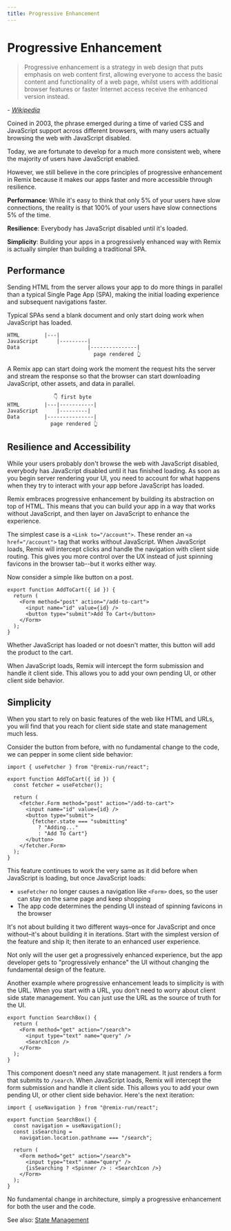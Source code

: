 ```yaml
---
title: Progressive Enhancement
---
```


# Progressive Enhancement

> Progressive enhancement is a strategy in web design that puts emphasis on web content first, allowing everyone to access the basic content and functionality of a web page, whilst users with additional browser features or faster Internet access receive the enhanced version instead.

<cite>- [Wikipedia](https://en.wikipedia.org/wiki/Progressive_enhancement)</cite>

Coined in 2003, the phrase emerged during a time of varied CSS and JavaScript support across different browsers, with many users actually browsing the web with JavaScript disabled.

Today, we are fortunate to develop for a much more consistent web, where the majority of users have JavaScript enabled.

However, we still believe in the core principles of progressive enhancement in Remix because it makes our apps faster and more accessible through resilience.

**Performance**: While it's easy to think that only 5% of your users have slow connections, the reality is that 100% of your users have slow connections 5% of the time.

**Resilience**: Everybody has JavaScript disabled until it's loaded.

**Simplicity**: Building your apps in a progressively enhanced way with Remix is actually simpler than building a traditional SPA.

## Performance

Sending HTML from the server allows your app to do more things in parallel than a typical Single Page App (SPA), making the initial loading experience and subsequent navigations faster.

Typical SPAs send a blank document and only start doing work when JavaScript has loaded.

```
HTML        |---|
JavaScript      |---------|
Data                      |---------------|
                            page rendered 👆
```

A Remix app can start doing work the moment the request hits the server and stream the response so that the browser can start downloading JavaScript, other assets, and data in parallel.

```
               👇 first byte
HTML        |---|-----------|
JavaScript      |---------|
Data        |---------------|
              page rendered 👆
```

## Resilience and Accessibility

While your users probably don't browse the web with JavaScript disabled, everybody has JavaScript disabled until it has finished loading. As soon as you begin server rendering your UI, you need to account for what happens when they try to interact with your app before JavaScript has loaded.

Remix embraces progressive enhancement by building its abstraction on top of HTML. This means that you can build your app in a way that works without JavaScript, and then layer on JavaScript to enhance the experience.

The simplest case is a `<Link to="/account">`. These render an `<a href="/account">` tag that works without JavaScript. When JavaScript loads, Remix will intercept clicks and handle the navigation with client side routing. This gives you more control over the UX instead of just spinning favicons in the browser tab--but it works either way.

Now consider a simple like button on a post.

```tsx
export function AddToCart({ id }) {
  return (
    <Form method="post" action="/add-to-cart">
      <input name="id" value={id} />
      <button type="submit">Add To Cart</button>
    </Form>
  );
}
```

Whether JavaScript has loaded or not doesn't matter, this button will add the product to the cart.

When JavaScript loads, Remix will intercept the form submission and handle it client side. This allows you to add your own pending UI, or other client side behavior.

## Simplicity

When you start to rely on basic features of the web like HTML and URLs, you will find that you reach for client side state and state management much less.

Consider the button from before, with no fundamental change to the code, we can pepper in some client side behavior:

```tsx lines=[4,10-12]
import { useFetcher } from "@remix-run/react";

export function AddToCart({ id }) {
  const fetcher = useFetcher();

  return (
    <fetcher.Form method="post" action="/add-to-cart">
      <input name="id" value={id} />
      <button type="submit">
        {fetcher.state === "submitting"
          ? "Adding..."
          : "Add To Cart"}
      </button>
    </fetcher.Form>
  );
}
```

This feature continues to work the very same as it did before when JavaScript is loading, but once JavaScript loads:

- `useFetcher` no longer causes a navigation like `<Form>` does, so the user can stay on the same page and keep shopping
- The app code determines the pending UI instead of spinning favicons in the browser

It's not about building it two different ways–once for JavaScript and once without–it's about building it in iterations. Start with the simplest version of the feature and ship it; then iterate to an enhanced user experience.

Not only will the user get a progressively enhanced experience, but the app developer gets to "progressively enhance" the UI without changing the fundamental design of the feature.

Another example where progressive enhancement leads to simplicity is with the URL. When you start with a URL, you don't need to worry about client side state management. You can just use the URL as the source of truth for the UI.

```tsx
export function SearchBox() {
  return (
    <Form method="get" action="/search">
      <input type="text" name="query" />
      <SearchIcon />
    </Form>
  );
}
```

This component doesn't need any state management. It just renders a form that submits to `/search`. When JavaScript loads, Remix will intercept the form submission and handle it client side. This allows you to add your own pending UI, or other client side behavior. Here's the next iteration:

```tsx
import { useNavigation } from "@remix-run/react";

export function SearchBox() {
  const navigation = useNavigation();
  const isSearching =
    navigation.location.pathname === "/search";

  return (
    <Form method="get" action="/search">
      <input type="text" name="query" />
      {isSearching ? <Spinner /> : <SearchIcon />}
    </Form>
  );
}
```

No fundamental change in architecture, simply a progressive enhancement for both the user and the code.

See also: [State Management](./08-state-management)
